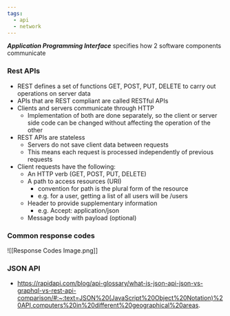 ```yaml
---
tags:
  - api
  - network
---
```

***Application Programming Interface***
	specifies how 2 software components communicate
### Rest APIs
- REST defines a set of functions GET, POST, PUT, DELETE to carry out operations on server data
- APIs that are REST compliant are called RESTful APIs
- Clients and servers communicate through HTTP
	- Implementation of both are done separately, so the client or server side code can be changed without affecting the operation of the other
- REST APIs are stateless
	- Servers do not save client data between requests
	- This means each request is processed independently of previous requests
- Client requests have the following:
	- An HTTP verb (GET, POST, PUT, DELETE)
	- A path to access resources (URI)
		- convention for path is the plural form of the resource
		- e.g. for a user, getting a list of all users will be /users
	- Header to provide supplementary information
		- e.g. Accept: application/json
	- Message body with payload (optional)

### Common response codes
![[Response Codes Image.png]]

### JSON API
- https://rapidapi.com/blog/api-glossary/what-is-json-api-json-vs-graphql-vs-rest-api-comparison/#:~:text=JSON%20(JavaScript%20Object%20Notation)%20API,computers%20in%20different%20geographical%20areas.